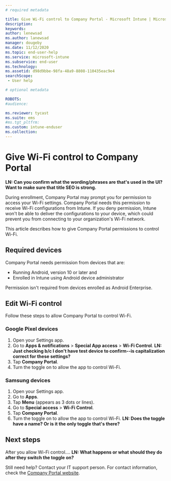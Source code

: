 ```yaml
---
# required metadata

title: Give Wi-Fi control to Company Portal - Microsoft Intune | Microsoft Docs
description: 
keywords:
author: lenewsad
ms.author: lanewsad
manager: dougeby
ms.date: 11/12/2020
ms.topic: end-user-help
ms.service: microsoft-intune
ms.subservice: end-user
ms.technology:
ms.assetid: d98d9bbe-98fa-48a9-8808-110435eac9e4
searchScope:
 - User help

# optional metadata

ROBOTS:  
#audience:

ms.reviewer: tycast
ms.suite: ems
#ms.tgt_pltfrm:
ms.custom: intune-enduser
ms.collection: 
--- 
```


# Give Wi-Fi control to Company Portal   

**LN: Can you confirm what the wording/phrases are that's used in the UI? Want to make sure that title SEO is strong.**

During enrollment, Company Portal may prompt you for permission to access your Wi-Fi settings. Company Portal needs this permission to receive Wi-Fi configurations from Intune. If you deny permission, Intune won't be able to deliver the configurations to your device, which could prevent you from connecting to your organization's Wi-Fi network. 

This article describes how to give Company Portal permissions to control Wi-Fi.   

## Required devices      

Company Portal needs permission from devices that are: 

* Running Android, version 10 or later and
* Enrolled in Intune using Android device administrator

Permission isn't required from devices enrolled as Android Enterprise.    

## Edit Wi-Fi control      

Follow these steps to allow Company Portal to control Wi-Fi.   

### Google Pixel devices

1. Open your Settings app.
2. Go to **Apps & notifications** > **Special App access** > **Wi-Fi Control**.  **LN: Just checking b/c I don't have test device to confirm--is capitalization correct for these settings?**
3. Tap **Company Portal**.
4. Turn the toggle on to allow the app to control Wi-Fi.

### Samsung devices

1. Open your Settings app.
2. Go to **Apps**.
3. Tap **Menu** (appears as 3 dots or lines). 
4. Go to **Special access** > **Wi-Fi Control**.
5. Tap **Company Portal**.
6. Turn the toggle on to allow the app to control Wi-Fi.  **LN: Does the toggle have a name? Or is it the only toggle that's there?**

## Next steps  

After you allow Wi-Fi control....  **LN: What happens or what should they do after they switch the toggle on?** 

Still need help? Contact your IT support person. For contact information, check the [Company Portal website](https://go.microsoft.com/fwlink/?linkid=2010980).  
